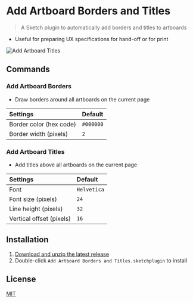 # Add Artboard Borders and Titles

> A Sketch plugin to automatically add borders and titles to artboards

- Useful for preparing UX specifications for hand-off or for print

![Add Artboard Titles](media/add-artboard-titles.gif)

## Commands

### Add Artboard Borders

- Draw borders around all artboards on the current page

Settings | Default
:--|:--
Border color (hex code) | `#000000`
Border width (pixels) | `2`

### Add Artboard Titles

- Add titles above all artboards on the current page

Settings | Default
:--|:--
Font | `Helvetica`
Font size (pixels) | `24`
Line height (pixels) | `32`
Vertical offset (pixels) | `16`

## Installation

1. [Download and unzip the latest release](https://github.com/yuanqing/sketch-add-artboard-borders-and-titles/releases)
2. Double-click `Add Artboard Borders and Titles.sketchplugin` to install

## License

[MIT](LICENSE.md)
